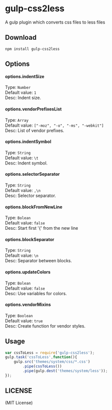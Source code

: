 gulp-css2less
=======
A gulp plugin which converts css files to less files

Download
-------

```
npm install gulp-css2less
```

Options
-------

#### options.indentSize
Type: `Number`  
Default value: `1`  
Desc: Indent size.

#### options.vendorPrefixesList
Type: `Array`  
Default value: `["-moz", "-o", "-ms", "-webkit"]`  
Desc: List of vendor prefixes.

#### options.indentSymbol
Type: `String`  
Default value: `\t`  
Desc: Indent symbol.

#### options.selectorSeparator
Type: `String`  
Default value: `,\n`  
Desc: Selector separator.

#### options.blockFromNewLine
Type: `Bolean`  
Default value: `false`  
Desc: Start first '{' from the new line

#### options.blockSeparator
Type: `String`  
Default value: `\n`  
Desc: Separator between blocks.

#### options.updateColors
Type: `Bolean`  
Default value: `false`  
Desc: Use variables for colors.

#### options.vendorMixins
Type: `Boolean`  
Default value: `true`  
Desc: Create function for vendor styles.

Usage
-------

```javascript
var cssToLess = require('gulp-css2less');
gulp.task('cssToLess',function(){
    gulp.src('themes/system/css/*.css')
		.pipe(cssToLess())
		.pipe(gulp.dest('themes/system/less'));
});
```

LICENSE
-------

(MIT License)
